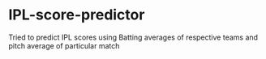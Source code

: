 # IPL-score-predictor
Tried to predict IPL scores using Batting averages of respective teams and pitch average of particular match
